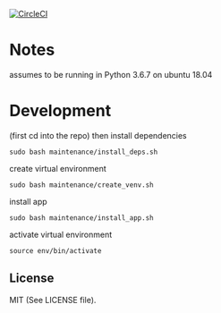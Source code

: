 [![CircleCI](https://circleci.com/gh/terminal-labs/utilities-package.svg?style=svg)](https://circleci.com/gh/terminal-labs/utilities-package)

# Notes

assumes to be running in Python 3.6.7 on ubuntu 18.04

# Development

(first cd into the repo) then install dependencies

```
sudo bash maintenance/install_deps.sh
```

create virtual environment

```
sudo bash maintenance/create_venv.sh
```

install app

```
sudo bash maintenance/install_app.sh
```

activate virtual environment

```
source env/bin/activate
```

## License

MIT (See LICENSE file).

